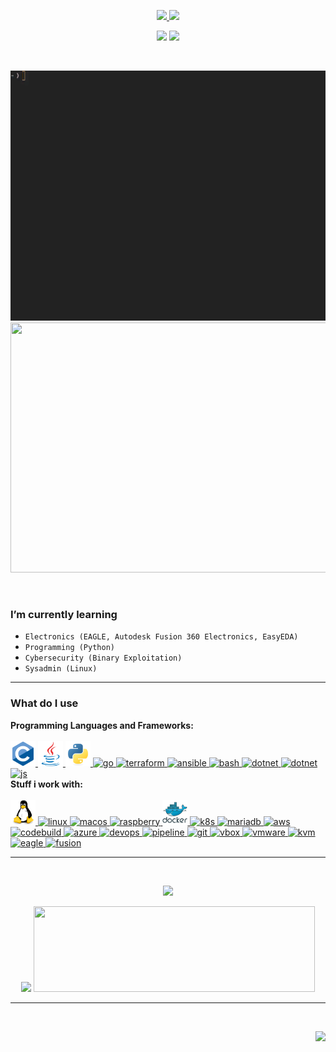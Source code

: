 <p align="center">
   <a href="https://linkedin.com/in/patrick-di-fazio-9a0b72145"> 
   <img src="https://img.shields.io/badge/LinkedIn-blue?style=flat&logo=linkedin&labelColor=blue" /> </a>
   <img src="https://img.shields.io/github/followers/blessedrebus.svg?style=social&label=Follow&maxAge=2592000)](https://github.com/blessedrebus?tab=followers"
</p>
<p align="center">
   <img src="https://img.shields.io/badge/NVIDIA-GTX1070-76B900?style=for-the-badge&logo=nvidia&logoColor=white" />
   <img src="https://img.shields.io/badge/Intel-Core_i5_6th-0071C5?style=for-the-badge&logo=intel&logoColor=white" />
</p>
<br />
<p align="center">
   <img width="650" height="400" src="https://github.com/BlessedRebuS/BlessedRebuS/blob/main/img/me.gif" />
   <img width="650" height="400" src="https://i.pinimg.com/originals/70/37/d4/7037d478852af21357f038fac2d2e9f6.gif" />
</p>
<br />
<h3 align="left">I’m currently learning</h3>

- `Electronics (EAGLE, Autodesk Fusion 360 Electronics, EasyEDA)` 
- `Programming (Python)` 
- `Cybersecurity (Binary Exploitation)`
- `Sysadmin (Linux)`
<hr />
<h3 align="left">What do I use</h3>
<summary><b>Programming Languages and Frameworks:</b></summary>
<br />
<a href="https://www.cprogramming.com/" target="_blank"> <img src="https://raw.githubusercontent.com/devicons/devicon/master/icons/c/c-original.svg" alt="c" width="40" height="40" /> </a>
<a href="https://www.java.com" target="_blank"> <img src="https://raw.githubusercontent.com/devicons/devicon/master/icons/java/java-original.svg" alt="java" width="40" height="40" /> </a>
<a href="https://www.python.org" target="_blank"> <img src="https://raw.githubusercontent.com/devicons/devicon/master/icons/python/python-original.svg" alt="python" width="40" height="40" /> </a>
<a href="https://go.dev" target="_blank"> <img src="https://go.dev/blog/go-brand/Go-Logo/SVG/Go-Logo_LightBlue.svg" alt="go" width="40" height="40" /> </a>
<a href="https://www.terraform.io/" target="_blank"> <img src="https://www.geekandjob.com/uploads/wiki/d8ffe79e08cab29e2057e976bdf2f7da4f85ca77.png" alt="terraform" width="40" height="40" /> </a>
<a href="https://www.ansible.com" target="_blank"> <img src="https://avatars.githubusercontent.com/u/1507452?s=200&v=4" alt="ansible" width="40" height="40" /> </a>
<a href="https://www.gnu.org/software/bash/" target="_blank"> <img src="https://www.vectorlogo.zone/logos/gnu_bash/gnu_bash-icon.svg" alt="bash" width="40" height="40" /> </a>
<a href="https://dotnet.microsoft.com/en-us/" target="_blank"> <img src="https://upload.wikimedia.org/wikipedia/commons/thumb/e/ee/.NET_Core_Logo.svg/2048px-.NET_Core_Logo.svg.png" alt="dotnet" width="40" height="40" /> </a>
<a href="https://www.javascript.com/" target="_blank"> <img src="https://cdn-icons-png.flaticon.com/512/5968/5968292.png" alt="dotnet" width="40" height="40" /> </a>   
<a href="https://www.arduino.cc/" target="_blank"> <img src="https://cdn.worldvectorlogo.com/logos/arduino-1.svg" alt="js" width="40" height="40" /> </a>
<summary><b>Stuff i work with:</b></summary>
<br />
<a href="https://www.linux.org/" target="_blank"> <img src="https://raw.githubusercontent.com/devicons/devicon/master/icons/linux/linux-original.svg" alt="linux" width="40" height="40" /> </a>
<a href="https://www.linux.org/" target="_blank"> <img src="https://upload.wikimedia.org/wikipedia/commons/5/5f/Windows_logo_-_2012.svg" alt="linux" width="40" height="40" /> </a>
<a href="https://www.apple.com/it/macos/" target="_blank"> <img src="https://upload.wikimedia.org/wikipedia/commons/thumb/2/22/MacOS_logo_%282017%29.svg/2060px-MacOS_logo_%282017%29.svg.png" alt="macos" width="40" height="40" /> </a>
<a href="https://www.raspberrypi.com" target="_blank"> <img src="https://www.raspberrypi.com/app/uploads/2022/02/COLOUR-Raspberry-Pi-Symbol-Registered.png" alt="raspberry" width="40" height="40" /> </a>
<a href="https://www.docker.com/" target="_blank"> <img src="https://raw.githubusercontent.com/devicons/devicon/master/icons/docker/docker-original-wordmark.svg" alt="docker" width="40" height="40" /> </a>
<a href="https://kubernetes.io/" target="_blank"> <img src="https://upload.wikimedia.org/wikipedia/commons/3/39/Kubernetes_logo_without_workmark.svg" alt="k8s" width="40" height="40" /> </a>
<a href="https://mariadb.org/" target="_blank"> <img src="https://www.vectorlogo.zone/logos/mariadb/mariadb-icon.svg" alt="mariadb" width="40" height="40" /> </a>
<a href="https://aws.amazon.com/what-is-cloud-computing"><img src="https://lavca.org/app/uploads/2019/10/aws-logo-square.png" alt="aws" width="40" height="40" /> </a>
<a href="https://aws.amazon.com/it/codebuild/"><img src="https://static-00.iconduck.com/assets.00/developertools-awscodebuild-icon-425x512-a4k9s55h.png" alt="codebuild" width="40" height="40" /> </a>
<a href="https://azure.microsoft.com/it-it"><img src="https://swimburger.net/media/ppnn3pcl/azure.png" alt="azure" width="40" height="40" /> </a>
<a href="https://azure.microsoft.com/it-it/products/devops"><img src="https://zeevector.com/wp-content/uploads/Azure-Devops-Logo-Transparent.png" alt="devops" width="40" height="40" /> </a>
<a href="https://azure.microsoft.com/it-it/products/devops/pipelines"><img src="https://www.mabl.com/hubfs/Azure%20Pipelines%20Logo.png" alt="pipeline" width="40" height="40" /> </a>
<a href="https://git-scm.com/"><img src="https://www.geekandjob.com/uploads/wiki/ff00c08760983e0e037aaf6ab4e004f4d147276a.png" alt="git" width="40" height="40" /> </a>
<a href="https://www.virtualbox.org"><img src="https://upload.wikimedia.org/wikipedia/commons/d/d5/Virtualbox_logo.png?20150209215936" alt="vbox" width="40" height="40" /> </a>
<a href="https://www.vmware.com/it.html"><img src="https://1000logos.net/wp-content/uploads/2021/05/VMware-logo.png" alt="vmware" width="60" height="45" /> </a>
<a href="https://www.linux-kvm.org/page/Main_Page"><img src="https://www.whonix.org/w/images/0/0f/Kvm-new-logo.png" alt="kvm" width="45" height="40" /> </a>
<a href="https://www.autodesk.com/products/eagle/overview"><img src="https://i0.wp.com/www.autodesk.com/products/fusion-360/blog/wp-content/uploads/2021/06/autodesk-eagle-logo.png?ssl=1" alt="eagle" width="40" height="40" /> </a>
<a href="https://www.autodesk.it/products/fusion-360/overview?term=1-YEAR&tab=subscription"><img src="https://styles.redditmedia.com/t5_35qxp/styles/communityIcon_9saup479xvv01.png" alt="fusion" width="40" height="40" /> </a>
<hr/>
<br/>
<p align="center">
   <img height="137px" src="https://github-readme-streak-stats.herokuapp.com/?user=blessedrebus&hide_border=true&theme=darcula" />
</p>
<p align="center">
   <img height="137px" src="https://github-readme-stats.vercel.app/api?username=blessedrebus&hide_title=true&hide_border=true&show_icons=true&include_all_commits=true&count_private=true&line_height=21&theme=darcula" /> 
   <img height="137px" width="450" src="https://github-readme-stats.vercel.app/api/top-langs/?username=blessedrebus&hide=html&hide_title=true&hide_border=true&layout=compact&langs_count=8&theme=darcula" />
</p>
<hr/>
<br/>
<p align="right">
   <img src="https://komarev.com/ghpvc/?username=blessedrebus&style=plastic&label=Views" />
</p>
<!-- This part is inspired by https://github.com/brunotacca/brunotacca -->
